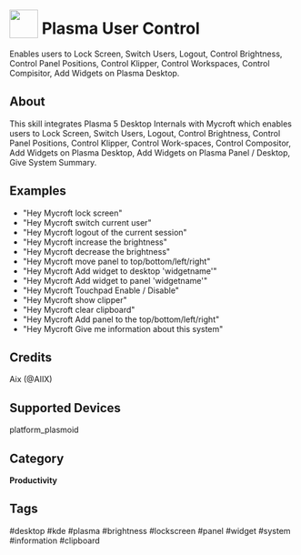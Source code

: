 # <img src='https://rawgithub.com/FortAwesome/Font-Awesome/master/advanced-options/raw-svg/solid/microchip.svg' card_color='#334166' width='50' height='50' style='vertical-align:bottom'/> Plasma User Control
Enables users to Lock Screen, Switch Users, Logout, Control Brightness, Control Panel Positions, Control Klipper, Control Workspaces, Control Compisitor, Add Widgets on Plasma Desktop.

## About 
This skill integrates Plasma 5 Desktop Internals with Mycroft which enables users to Lock Screen, Switch Users, Logout, Control Brightness, Control Panel Positions, Control Klipper, Control Work-spaces, Control Compositor, Add Widgets on Plasma Desktop, Add Widgets on Plasma Panel / Desktop, Give System Summary.

## Examples 
* "Hey Mycroft lock screen"
* "Hey Mycroft switch current user"
* "Hey Mycroft logout of the current session"
* "Hey Mycroft increase the brightness"
* "Hey Mycroft decrease the brightness"
* "Hey Mycroft move panel to top/bottom/left/right"
* "Hey Mycroft Add widget to desktop 'widgetname'"
* "Hey Mycroft Add widget to panel 'widgetname'"
* "Hey Mycroft Touchpad Enable / Disable"
* "Hey Mycroft show clipper"
* "Hey Mycroft clear clipboard"
* "Hey Mycroft Add panel to the top/bottom/left/right"
* "Hey Mycroft Give me information about this system"

## Credits 
Aix (@AIIX)

## Supported Devices 
platform_plasmoid 

## Category
**Productivity**

## Tags
#desktop
#kde
#plasma
#brightness
#lockscreen
#panel
#widget
#system
#information
#clipboard

